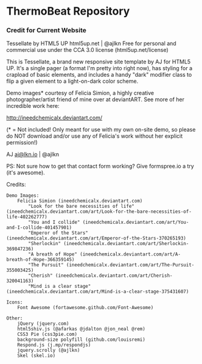 # ThermoBeat Repository

### 

### Credit for Current Website

Tessellate by HTML5 UP
html5up.net | @ajlkn
Free for personal and commercial use under the CCA 3.0 license (html5up.net/license)


This is Tessellate, a brand new responsive site template by AJ for HTML5 UP. It's a
single pager (a format I'm pretty into right now), has styling for a crapload of
basic elements, and includes a handy "dark" modifier class to flip a given element
to a light-on-dark color scheme.

Demo images* courtesy of Felicia Simion, a highly creative photographer/artist
friend of mine over at deviantART. See more of her incredible work here:

http://ineedchemicalx.deviantart.com/

(* = Not included! Only meant for use with my own on-site demo, so please do NOT download
and/or use any of Felicia's work without her explicit permission!)

AJ
aj@lkn.io | @ajlkn

PS: Not sure how to get that contact form working? Give formspree.io a try (it's awesome).


Credits:

	Demo Images:
		Felicia Simion (ineedchemicalx.deviantart.com)
			"Look for the bare necessities of life" (ineedchemicalx.deviantart.com/art/Look-for-the-bare-necessities-of-life-402262777)
			"You and I collide" (ineedchemicalx.deviantart.com/art/You-and-I-collide-401457901)
			"Emperor of the Stars" (ineedchemicalx.deviantart.com/art/Emperor-of-the-Stars-370265193)
			"Sherlockin" (ineedchemicalx.deviantart.com/art/Sherlockin-369847236)
			"A breath of Hope" (ineedchemicalx.deviantart.com/art/A-breath-of-Hope-366359145)
			"The Pursuit" (ineedchemicalx.deviantart.com/art/The-Pursuit-355003425)
			"Cherish" (ineedchemicalx.deviantart.com/art/Cherish-320041163)
			"Mind is a clear stage" (ineedchemicalx.deviantart.com/art/Mind-is-a-clear-stage-375431607)

	Icons:
		Font Awesome (fortawesome.github.com/Font-Awesome)

	Other:
		jQuery (jquery.com)
		html5shiv.js (@afarkas @jdalton @jon_neal @rem)
		CSS3 Pie (css3pie.com)
		background-size polyfill (github.com/louisremi)
		Respond.js (j.mp/respondjs)
		jquery.scrolly (@ajlkn)
		Skel (skel.io)
